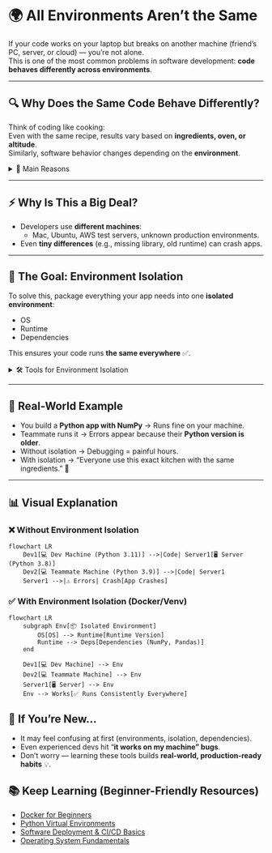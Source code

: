 # 🌍 All Environments Aren’t the Same

If your code works on your laptop but breaks on another machine (friend’s PC, server, or cloud) — you’re not alone.  
This is one of the most common problems in software development: **code behaves differently across environments**.

---

## 🔍 Why Does the Same Code Behave Differently?

Think of coding like cooking:  
Even with the same recipe, results vary based on **ingredients, oven, or altitude**.  
Similarly, software behavior changes depending on the **environment**.

<details>
<summary>📂 Main Reasons</summary>

1. **Operating System (OS)**  
   - Windows, macOS, Linux → Each handles files, permissions, and commands differently.  
   - 📌 *[Intro to Operating Systems]*

2. **Processor Architecture**  
   - Intel, AMD, ARM (Apple M1, Raspberry Pi) → Different hardware = different behaviors.

3. **Runtime or Compiler Versions**  
   - Example: Python 2 vs Python 3, Java 8 vs Java 21, C++11 vs C++20  
   - Versions affect syntax, features, and performance.  
   - 📌 *[Why Python 2 vs Python 3 matters]*

4. **Lightweight & Fast Startup**  
   - Needed for **cloud deployments** and **microservices** where efficiency is key.

5. **CI/CD Pipelines**  
   - Continuous Integration / Deployment relies on **consistent environments**.  
   - A flaky setup can ruin automated builds and deployments.

</details>

---

## ⚡ Why Is This a Big Deal?

- Developers use **different machines**:  
  - Mac, Ubuntu, AWS test servers, unknown production environments.  
- Even **tiny differences** (e.g., missing library, old runtime) can crash apps.

---

## 🎯 The Goal: Environment Isolation

To solve this, package everything your app needs into one **isolated environment**:
- OS
- Runtime
- Dependencies

This ensures your code runs **the same everywhere** ✅.

<details>
<summary>🛠 Tools for Environment Isolation</summary>

- **Docker** 🐳  
- **Python Virtual Environments (venv, conda)**  
- **Java JDK version managers**  
- **Node.js version managers (nvm)**  

</details>

---

## 📖 Real-World Example

- You build a **Python app with NumPy** → Runs fine on your machine.  
- Teammate runs it → Errors appear because their **Python version is older**.  
- Without isolation → Debugging = painful hours.  
- With isolation → “Everyone use this exact kitchen with the same ingredients.” 🍳

---

## 📊 Visual Explanation

### ❌ Without Environment Isolation
```mermaid
flowchart LR
    Dev1[💻 Dev Machine (Python 3.11)] -->|Code| Server1[🖥 Server (Python 3.8)]
    Dev2[💻 Teammate Machine (Python 3.9)] -->|Code| Server1
    Server1 -->|⚠️ Errors| Crash[App Crashes]
```

### ✅ With Environment Isolation (Docker/Venv)
```mermaid
flowchart LR
    subgraph Env[📦 Isolated Environment]
        OS[OS] --> Runtime[Runtime Version]
        Runtime --> Deps[Dependencies (NumPy, Pandas)]
    end
    
    Dev1[💻 Dev Machine] --> Env
    Dev2[💻 Teammate Machine] --> Env
    Server1[🖥 Server] --> Env
    Env --> Works[✅ Runs Consistently Everywhere]
```

## 🚀 If You’re New…
- It may feel confusing at first (environments, isolation, dependencies).
- Even experienced devs hit “**it works on my machine” bugs**.
- Don’t worry — learning these tools builds **real-world, production-ready habits** 💡.

## 📚 Keep Learning (Beginner-Friendly Resources)
- [Docker for Beginners](https://docs.docker.com/get-started/)  
- [Python Virtual Environments](https://docs.python.org/3/tutorial/venv.html)  
- [Software Deployment & CI/CD Basics](https://www.redhat.com/en/topics/devops/what-is-ci-cd)  
- [Operating System Fundamentals](https://cs50.harvard.edu/x/2023/notes/4/)  
